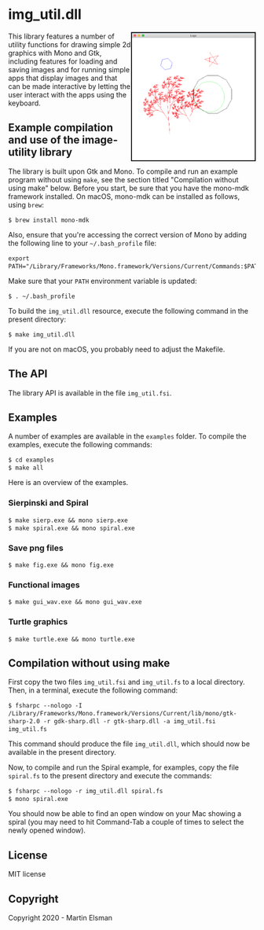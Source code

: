 # img_util.dll

<img src="images/turtle.png" border="2" width="250" align="right">

This library features a number of utility functions for drawing simple
2d graphics with Mono and Gtk, including features for loading and
saving images and for running simple apps that display images and that
can be made interactive by letting the user interact with the apps
using the keyboard.

## Example compilation and use of the image-utility library

The library is built upon Gtk and Mono. To compile and run an example
program without using `make`, see the section titled "Compilation
without using make" below. Before you start, be sure that you have the
mono-mdk framework installed. On macOS, mono-mdk can be installed as
follows, using `brew`:

    $ brew install mono-mdk

Also, ensure that you're accessing the correct version of Mono by
adding the following line to your `~/.bash_profile` file:

    export PATH="/Library/Frameworks/Mono.framework/Versions/Current/Commands:$PATH"

Make sure that your `PATH` environment variable is updated:

    $ . ~/.bash_profile

To build the `img_util.dll` resource, execute the following command
in the present directory:

    $ make img_util.dll

If you are not on macOS, you probably need to adjust the Makefile.

## The API

The library API is available in the file `img_util.fsi`.

## Examples

A number of examples are available in the `examples` folder. To
compile the examples, execute the following commands:

    $ cd examples
	$ make all

Here is an overview of the examples.

### Sierpinski and Spiral

    $ make sierp.exe && mono sierp.exe
    $ make spiral.exe && mono spiral.exe

### Save png files

    $ make fig.exe && mono fig.exe

### Functional images

    $ make gui_wav.exe && mono gui_wav.exe

### Turtle graphics

    $ make turtle.exe && mono turtle.exe

## Compilation without using make

First copy the two files `img_util.fsi` and `img_util.fs` to a local
directory. Then, in a terminal, execute the following command:

    $ fsharpc --nologo -I /Library/Frameworks/Mono.framework/Versions/Current/lib/mono/gtk-sharp-2.0 -r gdk-sharp.dll -r gtk-sharp.dll -a img_util.fsi img_util.fs

This command should produce the file `img_util.dll`, which should now
be available in the present directory.

Now, to compile and run the Spiral example, for examples, copy the
file `spiral.fs` to the present directory and execute the commands:

    $ fsharpc --nologo -r img_util.dll spiral.fs
    $ mono spiral.exe

You should now be able to find an open window on your Mac showing a
spiral (you may need to hit Command-Tab a couple of times to select
the newly opened window).

## License

MIT license

## Copyright

Copyright 2020 - Martin Elsman

